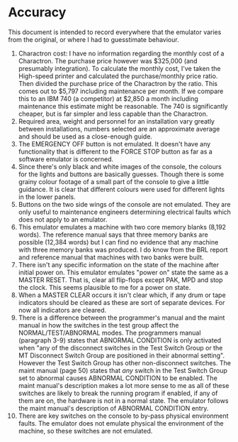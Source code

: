﻿# Accuracy

This document is intended to record everywhere that the emulator varies from the original, or where I had to guesstimate behaviour.

1. Charactron cost: I have no information regarding the monthly cost of a Charactron. The purchase price however was $325,000 (and presumably integration). To calculate the monthly cost, I've taken the High-speed printer and calculated the purchase/monthly price ratio. Then divided the purchase price of the Charactron by the ratio. This comes out to $5,797 including maintenance per month. If we compare this to an IBM 740 (a competitor) at $2,850 a month including maintenance this estimate might be reasonable. The 740 is significantly cheaper, but is far simpler and less capable than the Charactron.
2. Required area, weight and personnel for an installation vary greatly between installations, numbers selected are an approximate average and should be used as a close-enough guide.
1. The EMERGENCY OFF button is not emulated. It doesn't have any functionality that is different to the FORCE STOP button as far as a software emulator is concerned.
1. Since there's only black and white images of the console, the colours for the lights and buttons are basically guesses. Though there is some grainy colour footage of a small part of the console to give a little guidance. It is clear that different colours were used for different lights in the lower panels.
1. Buttons on the two side wings of the console are not emulated. They are only useful to maintenance engineers determining electrical faults which does not apply to an emulator.
1. This emulator emulates a machine with two core memory blanks (8,192 words). The reference manual says that three memory banks are possible (12,384 words) but I can find no evidence that any machine with three memory banks was produced. I do know from the BRL report and reference manual that machines with two banks were built.
1. There isn't any specific information on the state of the machine after initial power on. This emulator emulates "power on" state the same as a MASTER RESET. That is, clear all flip-flops except PAK, MPD and stop the clock. This seems plausible to me for a power on state.
1. When a MASTER CLEAR occurs it isn't clear which, if any drum or tape indicators should be cleared as these are sort of separate devices. For now all indicators are cleared.
1. There is a difference between the programmer's manual and the maint manual in how the switches in the test group affect the NORMAL/TEST/ABNORMAL modes. The programmers manual (paragraph 3-9) states that ABNORMAL CONDITION is only activated when "any of the disconnect switches in the Test Switch Group or the MT Disconnect Switch Group are positioned in their abnormal setting". However the Test Switch Group has other non-disconnect switches. The maint manual (page 50) states that *any* switch in the Test Switch Group set to abnormal causes ABNORMAL CONDITION to be enabled. The maint manual's description makes a lot more sense to me as all of these switches are likely to break the running program if enabled, if any of them are on, the hardware is not in a normal state. The emulator follows the maint manual's description of ABNORMAL CONDITION entry.
1. There are key switches on the console to by-pass physical environment faults. The emulator does not emulate physical the environment of the machine, so these switches are not emulated. 